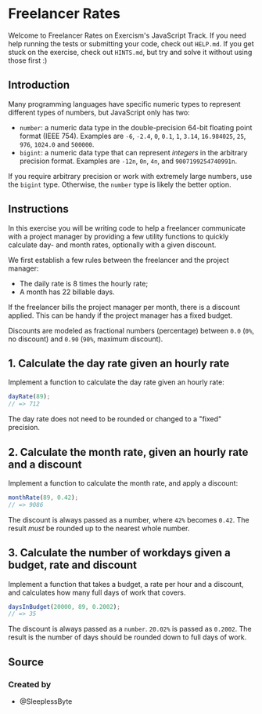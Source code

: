 # Freelancer Rates

Welcome to Freelancer Rates on Exercism's JavaScript Track.
If you need help running the tests or submitting your code, check out `HELP.md`.
If you get stuck on the exercise, check out `HINTS.md`, but try and solve it without using those first :)

## Introduction

Many programming languages have specific numeric types to represent different types of numbers, but JavaScript only has two:

- `number`: a numeric data type in the double-precision 64-bit floating point format (IEEE 754).
  Examples are `-6`, `-2.4`, `0`, `0.1`, `1`, `3.14`, `16.984025`, `25`, `976`, `1024.0` and `500000`.
- `bigint`: a numeric data type that can represent _integers_ in the arbitrary precision format.
  Examples are `-12n`, `0n`, `4n`, and `9007199254740991n`.

If you require arbitrary precision or work with extremely large numbers, use the `bigint` type.
Otherwise, the `number` type is likely the better option.

## Instructions

In this exercise you will be writing code to help a freelancer communicate with a project manager by providing a few utility functions to quickly calculate day- and month rates, optionally with a given discount.

We first establish a few rules between the freelancer and the project manager:

- The daily rate is 8 times the hourly rate;
- A month has 22 billable days.

If the freelancer bills the project manager per month, there is a discount applied. This can be handy if the project manager has a fixed budget.

Discounts are modeled as fractional numbers (percentage) between `0.0` (`0%`, no discount) and `0.90` (`90%`, maximum discount).

## 1. Calculate the day rate given an hourly rate

Implement a function to calculate the day rate given an hourly rate:

```javascript
dayRate(89);
// => 712
```

The day rate does not need to be rounded or changed to a "fixed" precision.

## 2. Calculate the month rate, given an hourly rate and a discount

Implement a function to calculate the month rate, and apply a discount:

```javascript
monthRate(89, 0.42);
// => 9086
```

The discount is always passed as a number, where `42%` becomes `0.42`. The result _must_ be rounded up to the nearest whole number.

## 3. Calculate the number of workdays given a budget, rate and discount

Implement a function that takes a budget, a rate per hour and a discount, and calculates how many full days of work that covers.

```javascript
daysInBudget(20000, 89, 0.2002);
// => 35
```

The discount is always passed as a `number`. `20.02%` is passed as `0.2002`. The result is the number of days should be rounded down to full days of work.

## Source

### Created by

- @SleeplessByte
